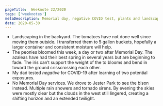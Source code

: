 ```yaml
---
pageTitle:  Weeknote 22/2020
tags: ['weeknotes']
metaDescription: Memorial day, negative COVID test, plants and landscaping.
date: 2020-05-30
---
```

* Landscaping in the backyard. The tomatoes have not done well since moving them outside. I transferred them to 5 gallon buckets, hopefully a larger container and consistent moisture will help. 
* The peonies bloomed this week, a day or two after Memorial Day. The azaleas have had their best spring in several years but are beginning to fade. The iris can’t support the weight of the to blooms and bend in toward the ground crisscrossing each other. 
* My dad tested _negative_ for COVID-19 after learning of two potential exposures. 
* No Memorial Day services. We drove to Jester Park to see the bison instead. Multiple rain showers and tornado sirens. By evening  the skies were mostly clear but the clouds in the west still lingered, creating a shifting horizon and an extended twilight. 